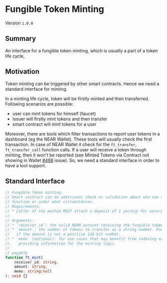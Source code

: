 # Fungible Token Minting

Version `1.0.0`

## Summary
[summary]: #summary

An interface for a fungible token minting, which is usually a part of a token life cycle,

## Motivation

Token minting can be triggered by other smart contracts. Hence we need a standard interface for minting.

In a minting life cycle, token will be firstly minted and then transferred. Following scenarios are possible:
* user can mint tokens for himself (faucet)
* issuer will firstly mint tokens and then transfer
* smart contract will mint tokens for a user

Moreover, there are tools which filter transactions to report user tokens in a dashboard (eg the NEAR Wallet).
These tools will usually check the first transaction. In case of NEAR Wallet it check for the `ft_transfer`, `ft_transfer_call` function calls. If a user will receive a token through minting, then it won't be reported (see Minted Tokens via Contract not showing in Wallet [#468](https://github.com/near/near-contract-helper/issues/468) issue). So, we need a standard interface in order to have a tool support.

## Standard Interface

```ts
// Fungible Token minting.
// Smart contract can do additional check or validation about who can call this
// function or under what circumstances.
// Requirements:
// * Caller of the method MUST attach a deposit of 1 yoctoⓃ for security purposes
//
// Arguments:
// * `receiver_id`: the valid NEAR account receiving the fungible tokens.
// * `amount`: the number of tokens to transfer as a string number. Function MUST panic
//   if the amount is not a positive 128 bit number.
// * `memo` (optional): for use cases that may benefit from indexing or
//    providing information for the minting logic.
//
// payable
function ft_mint(
    receiver_id: string,
    amount: string,
    memo: string|null
): void {}
```
